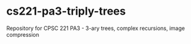 # cs221-pa3-triply-trees
Repository for CPSC 221 PA3 - 3-ary trees, complex recursions, image compression
